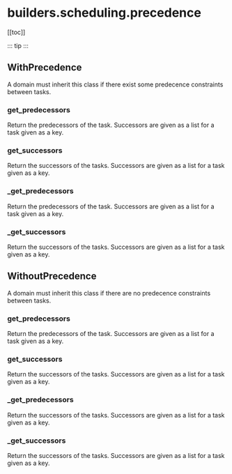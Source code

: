 # builders.scheduling.precedence

[[toc]]

::: tip
<skdecide-summary></skdecide-summary>
:::

## WithPrecedence

A domain must inherit this class if there exist some predecence constraints between tasks.

### get\_predecessors <Badge text="WithPrecedence" type="tip"/>

<skdecide-signature name= "get_predecessors" :sig="{'params': [{'name': 'self'}], 'return': 'Dict[int, List[int]]'}"></skdecide-signature>

Return the predecessors of the task. Successors are given as a list for a task given as a key.

### get\_successors <Badge text="WithPrecedence" type="tip"/>

<skdecide-signature name= "get_successors" :sig="{'params': [{'name': 'self'}], 'return': 'Dict[int, List[int]]'}"></skdecide-signature>

Return the successors of the tasks. Successors are given as a list for a task given as a key.

### \_get\_predecessors <Badge text="WithPrecedence" type="tip"/>

<skdecide-signature name= "_get_predecessors" :sig="{'params': [{'name': 'self'}], 'return': 'Dict[int, List[int]]'}"></skdecide-signature>

Return the predecessors of the task. Successors are given as a list for a task given as a key.

### \_get\_successors <Badge text="WithPrecedence" type="tip"/>

<skdecide-signature name= "_get_successors" :sig="{'params': [{'name': 'self'}], 'return': 'Dict[int, List[int]]'}"></skdecide-signature>

Return the successors of the tasks. Successors are given as a list for a task given as a key.

## WithoutPrecedence

A domain must inherit this class if there are no predecence constraints between tasks.

### get\_predecessors <Badge text="WithPrecedence" type="warn"/>

<skdecide-signature name= "get_predecessors" :sig="{'params': [{'name': 'self'}], 'return': 'Dict[int, List[int]]'}"></skdecide-signature>

Return the predecessors of the task. Successors are given as a list for a task given as a key.

### get\_successors <Badge text="WithPrecedence" type="warn"/>

<skdecide-signature name= "get_successors" :sig="{'params': [{'name': 'self'}], 'return': 'Dict[int, List[int]]'}"></skdecide-signature>

Return the successors of the tasks. Successors are given as a list for a task given as a key.

### \_get\_predecessors <Badge text="WithPrecedence" type="warn"/>

<skdecide-signature name= "_get_predecessors" :sig="{'params': [{'name': 'self'}], 'return': 'Dict[int, List[int]]'}"></skdecide-signature>

Return the successors of the tasks. Successors are given as a list for a task given as a key.

### \_get\_successors <Badge text="WithPrecedence" type="warn"/>

<skdecide-signature name= "_get_successors" :sig="{'params': [{'name': 'self'}], 'return': 'Dict[int, List[int]]'}"></skdecide-signature>

Return the successors of the tasks. Successors are given as a list for a task given as a key.

